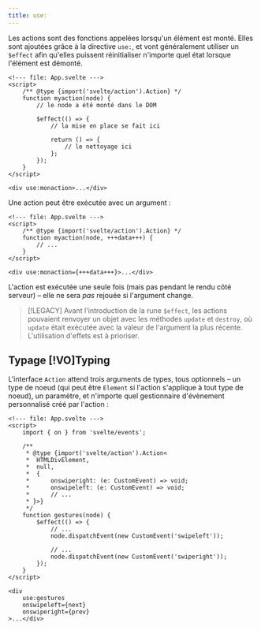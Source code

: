 ```yaml
---
title: use:
---
```


Les actions sont des fonctions appelées lorsqu'un élément est monté. Elles sont ajoutées grâce à la
directive `use:`, et vont généralement utiliser un `$effect` afin qu'elles puissent réinitialiser
n'importe quel état lorsque l'élément est démonté.

```svelte
<!--- file: App.svelte --->
<script>
	/** @type {import('svelte/action').Action} */
	function myaction(node) {
		// le node a été monté dans le DOM

		$effect(() => {
			// la mise en place se fait ici

			return () => {
				// le nettoyage ici
			};
		});
	}
</script>

<div use:monaction>...</div>
```

Une action peut être exécutée avec un argument :

```svelte
<!--- file: App.svelte --->
<script>
	/** @type {import('svelte/action').Action} */
	function myaction(node, +++data+++) {
		// ...
	}
</script>

<div use:monaction={+++data+++}>...</div>
```

L'action est exécutée une seule fois (mais pas pendant le rendu côté serveur) – elle ne sera _pas_
rejouée si l'argument change.

> [!LEGACY]
> Avant l'introduction de la rune `$effect`, les actions pouvaient renvoyer un objet avec les
> méthodes `update` et `destroy`, où `update` était exécutée avec la valeur de l'argument la plus
> récente. L'utilisation d'effets est à prioriser.

## Typage [!VO]Typing

L'interface `Action` attend trois arguments de types, tous optionnels – un type de noeud (qui peut
être `Element` si l'action s'applique à tout type de noeud), un paramètre, et n'importe quel
gestionnaire d'évènement personnalisé créé par l'action :

```svelte
<!--- file: App.svelte --->
<script>
	import { on } from 'svelte/events';

	/**
	 * @type {import('svelte/action').Action<
	 * 	HTMLDivElement,
	 * 	null,
	 * 	{
	 * 		onswiperight: (e: CustomEvent) => void;
	 * 		onswipeleft: (e: CustomEvent) => void;
	 * 		// ...
	 * }>}
	 */
	function gestures(node) {
		$effect(() => {
			// ...
			node.dispatchEvent(new CustomEvent('swipeleft'));

			// ...
			node.dispatchEvent(new CustomEvent('swiperight'));
		});
	}
</script>

<div
	use:gestures
	onswipeleft={next}
	onswiperight={prev}
>...</div>
```
